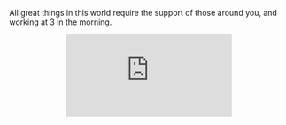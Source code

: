 All great things in this world require the support of those around you, and working at 3 in the morning.

<center><iframe class="youtube" src="https://www.youtube-nocookie.com/embed/0BPTNdmdJSc?rel=0" frameborder="0" allowfullscreen></iframe></center>